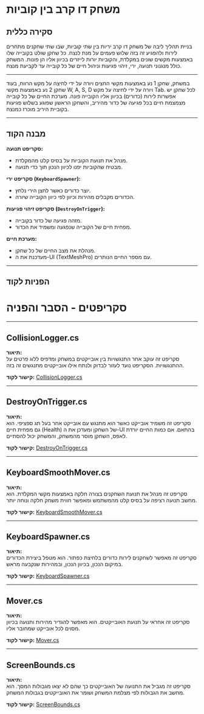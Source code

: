 # משחק דו קרב בין קוביות

## **סקירה כללית**
בניית תהליך ליבה של משחק דו קרב יריות בין שתי קוביות, שבו שתי שחקנים מתחרים לירות ולהפגיע זה בזה שלוש פעמים על מנת לנצח.
כל שחקן שולט בקובייה שלו באמצעות מקשים שונים במקלדת, והקוביות יורות לייזרים בכיוון אליו הן פונות.
המשחק כולל מנגנוני תנועה, ירי, זיהוי פגיעות וניהול חיים של כל קובייה עד לקביעת מנצח.

---
במשחק, שחקן 1 נע באמצעות מקשי החצים ויורה על ידי לחיצה על מקש הרווח, בעוד שחקן 2 נע באמצעות מקשי W, A, S, D ויורה על ידי לחיצה על מקש Tab.
לכל שחקן יש אפשרות לירות (כדורים) בכיוון אליו הקובייה פונה.
מערכת החיים של כל קובייה מצמצמת חיים בכל פגיעה של כדור מהיריב, והשחקן הראשון שפוגע בשלוש פגיעות בקוביית היריב מוכרז כמנצח.

---
## **מבנה הקוד**
**סקריפט תנועה:**
   - מנהל את תנועת הקוביות על בסיס קלט מהמקלדת.
   - מבטיח שהקוביות יפנו לכיוון הנכון תוך כדי תנועה.

**סקריפט ירי (`KeyboardSpawner`):**
   - יוצר כדורים כאשר לחצן הירי נלחץ.
   - הכדורים מקבלים מהירות וכיוון לפי כיוון הקובייה שיורה.

**סקריפט זיהוי פגיעות (`DestroyOnTrigger`):**
   - מזהה פגיעה של כדור בקובייה.
   - מפחית חיים של הקובייה שנפגעה ומשמיד את הכדור.

**מערכת חיים:**
   - מנהלת את מצב החיים של כל שחקן.
   - מעדכנת את ה-UI (TextMeshPro) עם מספר החיים הנותרים.

---
## **הפניות לקוד**
# סקריפטים - הסבר והפניה

---

## **CollisionLogger.cs**
**תיאור:**  
סקריפט זה עוקב אחר התנגשויות בין אובייקטים במשחק ומדפיס ללוג פרטים על ההתנגשויות. הסקריפט נועד לעזור לבדוק ולנתח אילו אובייקטים מתנגשים זה בזה.

**קישור לקוד:** [CollisionLogger.cs](./Assets/Scripts/CollisionLogger.cs)

---

## **DestroyOnTrigger.cs**
**תיאור:**  
סקריפט זה משמיד אובייקט כאשר הוא מתנגש עם אובייקט אחר בעל תג ספציפי. הוא גם מפחית חיים (Health) של השחקן ומעדכן את ה-UI בהתאם. אם כמות החיים יורדת לאפס, השחקן מוסר מהמשחק, והמשחק יכול להסתיים.

**קישור לקוד:** [DestroyOnTrigger.cs](./Assets/Scripts/DestroyOnTrigger.cs)

---

## **KeyboardSmoothMover.cs**
**תיאור:**  
סקריפט זה מנהל את תנועת השחקנים בצורה חלקה באמצעות מקשי המקלדת. הוא מחשב תנועה רציפה על בסיס קלט מהמשתמש ומאפשר חווית משחק חלקה ונוחה יותר.

**קישור לקוד:** [KeyboardSmoothMover.cs](./Assets/Scripts/KeyboardSmoothMover.cs)

---

## **KeyboardSpawner.cs**
**תיאור:**  
סקריפט זה מאפשר לשחקנים לירות כדורים בלחיצת כפתור. הוא מטפל ביצירת הכדורים במיקום הנכון, בכיוון הנכון, ובמהירות שנקבעה מראש. 

**קישור לקוד:** [KeyboardSpawner.cs](./Assets/Scripts/KeyboardSpawner.cs)

---

## **Mover.cs**
**תיאור:**  
סקריפט זה אחראי על תנועת האובייקטים. הוא מאפשר להגדיר מהירות ותנועה בכיוון מסוים לכל אובייקט שמחובר אליו.

**קישור לקוד:** [Mover.cs](./Assets/Scripts/Mover.cs)

---

## **ScreenBounds.cs**
**תיאור:**  
סקריפט זה מגביל את התנועה של האובייקטים כך שהם לא יצאו מגבולות המסך. הוא מחשב את הגבולות לפי מצלמת המשחק ושומר את האובייקטים בגבולות המשחק.

**קישור לקוד:** [ScreenBounds.cs](./Assets/Scripts/ScreenBounds.cs)

